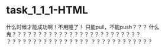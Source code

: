 # task_1_1_1-HTML
什么时候才能成功啊！不用睡了！
只能pull，不能push？？？
什么鬼？？？？？？？？？？？？？？？？？？？？？？？？？
？？？？？？？？？？？？？？？？
？？？？？？？？？？？？
